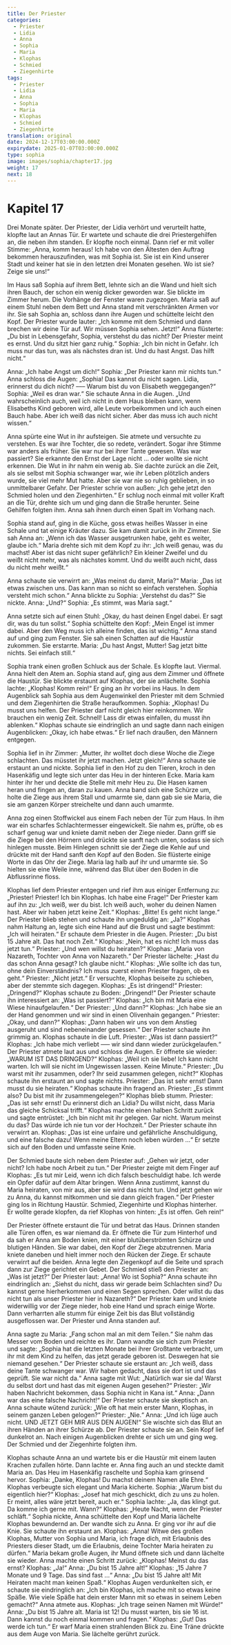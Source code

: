 ```yaml
---
title: Der Priester
categories:
  - Priester
  - Lidia
  - Anna
  - Sophia
  - Maria
  - Klophas
  - Schmied
  - Ziegenhirte
tags:
  - Priester
  - Lidia
  - Anna
  - Sophia
  - Maria
  - Klophas
  - Schmied
  - Ziegenhirte
translation: original
date: 2024-12-17T03:00:00.000Z
expirydate: 2025-01-07T03:00:00.000Z
type: sophia
image: images/sophia/chapter17.jpg
weight: 17
next: 18
---
```


# Kapitel 17



Drei Monate später.
Der Priester, der Lidia verhört und verurteilt hatte, klopfte laut an Annas Tür.
Er wartete und schaute die drei Priestergehilfen an, die neben ihm standen.
Er klopfte noch einmal.
Dann rief er mit voller Stimme: „Anna, komm heraus!
Ich habe von den Ältesten den Auftrag bekommen herauszufinden, was mit Sophia ist.
Sie ist ein Kind unserer Stadt und keiner hat sie in den letzten drei Monaten gesehen.
Wo ist sie?
Zeige sie uns!“

Im Haus saß Sophia auf ihrem Bett, lehnte sich an die Wand und hielt sich ihren Bauch, der schon ein wenig dicker geworden war.
Sie blickte im Zimmer herum.
Die Vorhänge der Fenster waren zugezogen.
Maria saß auf einem Stuhl neben dem Bett und Anna stand mit verschränkten Armen vor ihr.
Sie sah Sophia an, schloss dann ihre Augen und schüttelte leicht den Kopf.
Der Priester wurde lauter: „Ich komme mit dem Schmied und dann brechen wir deine Tür auf.
Wir müssen Sophia sehen.
Jetzt!“
Anna flüsterte: „Du bist in Lebensgefahr, Sophia, verstehst du das nicht?
Der Priester meint es ernst.
Und du sitzt hier ganz ruhig.“
Sophia: „Ich bin nicht in Gefahr.
Ich muss nur das tun, was als nächstes dran ist.
Und du hast Angst.
Das hilft nicht.“

Anna: „Ich habe Angst um dich!“
Sophia: „Der Priester kann mir nichts tun.“
Anna schloss die Augen: „Sophia! Das kannst du nicht sagen.
Lidia, erinnerst du dich nicht?
––– Warum bist du von Elisabeth weggegangen?“
Sophia: „Weil es dran war.“
Sie schaute Anna in die Augen.
„Und wahrscheinlich auch, weil ich nicht in dem Haus bleiben kann, wenn Elisabeths Kind geboren wird, alle Leute vorbeikommen und ich auch einen Bauch habe.
Aber ich weiß das nicht sicher.
Aber das muss ich auch nicht wissen.“

Anna spürte eine Wut in ihr aufsteigen.
Sie atmete und versuchte zu verstehen.
Es war ihre Tochter, die so redete, verändert.
Sogar ihre Stimme war anders als früher.
Sie war nur bei ihrer Tante gewesen.
Was war passiert?
Sie erkannte den Ernst der Lage nicht ... oder wollte sie nicht erkennen.
Die Wut in ihr nahm ein wenig ab.
Sie dachte zurück an die Zeit, als sie selbst mit Sophia schwanger war, wie ihr Leben plötzlich anders wurde, sie viel mehr Mut hatte.
Aber sie war nie so ruhig geblieben, in so unmittelbarer Gefahr.
Der Priester schrie von außen: „Ich gehe jetzt den Schmied holen und den Ziegenhirten.“
Er schlug noch einmal mit voller Kraft an die Tür, drehte sich um und ging dann die Straße herunter.
Seine Gehilfen folgten ihm.
Anna sah ihnen durch einen Spalt im Vorhang nach.

Sophia stand auf, ging in die Küche, goss etwas heißes Wasser in eine Schale und tat einige Kräuter dazu.
Sie kam damit zurück in ihr Zimmer.
Sie sah Anna an: „Wenn ich das Wasser ausgetrunken habe, geht es weiter, glaube ich.“
Maria drehte sich mit dem Kopf zu ihr: „Ich weiß genau, was du machst!
Aber ist das nicht super gefährlich?
Ein kleiner Zweifel und du weißt nicht mehr, was als nächstes kommt.
Und du weißt auch nicht, dass du nicht mehr weißt.“

Anna schaute sie verwirrt an: „Was meinst du damit, Maria?“
Maria: „Das ist etwas zwischen uns.
Das kann man so nicht so einfach verstehen.
Sophia versteht mich schon.“
Anna blickte zu Sophia: „Verstehst du das?“
Sie nickte.
Anna: „Und?“
Sophia: „Es stimmt, was Maria sagt.“

Anna setzte sich auf einen Stuhl: „Okay, du hast deinen Engel dabei.
Er sagt dir, was du tun sollst.“
Sophia schüttelte den Kopf: „Mein Engel ist immer dabei.
Aber den Weg muss ich alleine finden, das ist wichtig.“
Anna stand auf und ging zum Fenster.
Sie sah einen Schatten auf die Haustür zukommen.
Sie erstarrte.
Maria: „Du hast Angst, Mutter!
Sag jetzt bitte nichts.
Sei einfach still.“

Sophia trank einen großen Schluck aus der Schale.
Es klopfte laut.
Viermal.
Anna hielt den Atem an.
Sophia stand auf, ging aus dem Zimmer und öffnete die Haustür.
Sie blickte erstaunt auf Klophas, der sie anlächelte.
Sophia lachte: „Klophas! Komm rein!“
Er ging an ihr vorbei ins Haus.
In dem Augenblick sah Sophia aus dem Augenwinkel den Priester mit dem Schmied und dem Ziegenhirten die Straße heraufkommen.
Sophia: „Klophas! Du musst uns helfen.
Der Priester darf nicht gleich hier reinkommen.
Wir brauchen ein wenig Zeit.
Schnell! Lass dir etwas einfallen, du musst ihn ablenken.“
Klophas schaute sie eindringlich an und sagte dann nach einigen Augenblicken: „Okay, ich habe etwas.“
Er lief nach draußen, den Männern entgegen.

Sophia lief in ihr Zimmer: „Mutter, ihr wolltet doch diese Woche die Ziege schlachten.
Das müsstet ihr jetzt machen.
Jetzt gleich!“
Anna schaute sie erstaunt an und nickte.
Sophia lief in den Hof zu den Tieren, kroch in den Hasenkäfig und legte sich unter das Heu in der hinteren Ecke.
Maria kam hinter ihr her und deckte die Stelle mit mehr Heu zu.
Die Hasen kamen heran und fingen an, daran zu kauen.
Anna band sich eine Schürze um, holte die Ziege aus ihrem Stall und umarmte sie, dann gab sie sie Maria, die sie am ganzen Körper streichelte und dann auch umarmte.

Anna zog einen Stoffwickel aus einem Fach neben der Tür zum Haus.
In ihm war ein scharfes Schlachtermesser eingewickelt.
Sie nahm es, prüfte, ob es scharf genug war und kniete damit neben der Ziege nieder.
Dann griff sie die Ziege bei den Hörnern und drückte sie sanft nach unten, sodass sie sich hinlegen musste.
Beim Hinlegen schnitt sie der Ziege die Kehle auf und drückte mit der Hand sanft den Kopf auf den Boden.
Sie flüsterte einige Worte in das Ohr der Ziege.
Maria lag halb auf ihr und umarmte sie.
So hielten sie eine Weile inne, während das Blut über den Boden in die Abflussrinne floss.

Klophas lief dem Priester entgegen und rief ihm aus einiger Entfernung zu: „Priester! Priester! Ich bin Klophas.
Ich habe eine Frage!“
Der Priester kam auf ihn zu: „Ich weiß, wer du bist.
Ich weiß auch, woher du deinen Namen hast.
Aber wir haben jetzt keine Zeit.“
Klophas: „Bitte! Es geht nicht lange.“
Der Priester blieb stehen und schaute ihn ungeduldig an: „Ja?“
Klophas nahm Haltung an, legte sich eine Hand auf die Brust und sagte bestimmt: „Ich will heiraten.“
Er schaute dem Priester in die Augen.
Priester: „Du bist 15 Jahre alt.
Das hat noch Zeit.“
Klophas: „Nein, hat es nicht! Ich muss das jetzt tun.“
Priester: „Und wen willst du heiraten?“
Klophas: „Maria von Nazareth, Tochter von Anna von Nazareth.“
Der Priester lächelte: „Hast du das schon Anna gesagt? Ich glaube nicht.“
Klophas: „Wie sollte ich das tun, ohne dein Einverständnis?
Ich muss zuerst einen Priester fragen, ob es geht.“
Priester: „Nicht jetzt.“
Er versuchte, Klophas beiseite zu schieben, aber der stemmte sich dagegen.
Klophas: „Es ist dringend!“
Priester: „Dringend?“
Klophas schaute zu Boden: „Dringend!“
Der Priester schaute ihn interessiert an: „Was ist passiert?“
Klophas: „Ich bin mit Maria eine Wiese hinaufgelaufen.“
Der Priester: „Und dann?“
Klophas: „Ich habe sie an der Hand genommen und wir sind in einen Olivenhain gegangen.“
Priester: „Okay, und dann?“
Klophas: „Dann haben wir uns von dem Anstieg ausgeruht und sind nebeneinander gesessen.“
Der Priester schaute ihn grimmig an.
Klophas schaute in die Luft.
Priester: „Was ist dann passiert?“
Klophas: „Ich habe mich verliebt ––– wir sind dann wieder zurückgelaufen.“
Der Priester atmete laut aus und schloss die Augen.
Er öffnete sie wieder: „WARUM IST DAS DRINGEND?“
Klophas: „Weil ich sie liebe!
Ich kann nicht warten.
Ich will sie nicht im Ungewissen lassen.
Keine Minute.“
Priester: „Du warst mit ihr zusammen, oder?
Ihr seid zusammen gelegen, nicht?“
Klophas schaute ihn erstaunt an und sagte nichts.
Priester: „Das ist sehr ernst!
Dann musst du sie heiraten.“
Klophas schaute ihn fragend an.
Priester: „Es stimmt also?
Du bist mit ihr zusammengelegen?“
Klophas blieb stumm.
Priester: „Das ist sehr ernst! Du erinnerst dich an Lidia?
Du willst nicht, dass Maria das gleiche Schicksal trifft.“
Klophas machte einen halben Schritt zurück und sagte entrüstet: „Ich bin nicht mit ihr gelegen.
Gar nicht.
Warum meinst du das?
Das würde ich nie tun vor der Hochzeit.“
Der Priester schaute ihn verwirrt an.
Klophas: „Das ist eine unfaire und gefährliche Anschuldigung, und eine falsche dazu!
Wenn meine Eltern noch leben würden ...“
Er setzte sich auf den Boden und umfasste seine Knie.

Der Schmied baute sich neben dem Priester auf: „Gehen wir jetzt, oder nicht?
Ich habe noch Arbeit zu tun.“
Der Priester zeigte mit dem Finger auf Klophas: „Es tut mir Leid, wenn ich dich falsch beschuldigt habe.
Ich werde ein Opfer dafür auf dem Altar bringen.
Wenn Anna zustimmt, kannst du Maria heiraten, von mir aus, aber sie wird das nicht tun.
Und jetzt gehen wir zu Anna, du kannst mitkommen und sie dann gleich fragen.“
Der Priester ging los in Richtung Haustür.
Schmied, Ziegenhirte und Klophas hinterher.
Er wollte gerade klopfen, da rief Klophas von hinten: „Es ist offen.
Geh rein!“

Der Priester öffnete erstaunt die Tür und betrat das Haus.
Drinnen standen alle Türen offen, es war niemand da.
Er öffnete die Tür zum Hinterhof und da sah er Anna am Boden knien, mit einer blutüberströmten Schürze und blutigen Händen.
Sie war dabei, den Kopf der Ziege abzutrennen.
Maria kniete daneben und hielt immer noch den Rücken der Ziege.
Er schaute verwirrt auf die beiden.
Anna legte den Ziegenkopf auf die Seite und sprach dann zur Ziege gerichtet ein Gebet.
Der Schmied stieß den Priester an: „Was ist jetzt?“
Der Priester laut: „Anna! Wo ist Sophia?“
Anna schaute ihn eindringlich an: „Siehst du nicht, dass wir gerade beim Schlachten sind?
Du kannst gerne hierherkommen und einen Segen sprechen.
Oder willst du das nicht tun als unser Priester hier in Nazareth?“
Der Priester kam und kniete widerwillig vor der Ziege nieder, hob eine Hand und sprach einige Worte.
Dann verharrten alle stumm für einige Zeit bis das Blut vollständig ausgeflossen war.
Der Priester und Anna standen auf.

Anna sagte zu Maria: „Fang schon mal an mit dem Teilen.“
Sie nahm das Messer vom Boden und reichte es ihr.
Dann wandte sie sich zum Priester und sagte: „Sophia hat die letzten Monate bei ihrer Großtante verbracht, um ihr mit dem Kind zu helfen, das jetzt gerade geboren ist.
Deswegen hat sie niemand gesehen.“
Der Priester schaute sie erstaunt an: „Ich weiß, dass deine Tante schwanger war.
Wir haben gedacht, dass sie dort ist und das geprüft.
Sie war nicht da.“
Anna sagte mit Wut: „Natürlich war sie da!
Warst du selbst dort und hast das mit eigenen Augen gesehen?“
Priester: „Wir haben Nachricht bekommen, dass Sophia nicht in Kana ist.“
Anna: „Dann war das eine falsche Nachricht!“
Der Priester schaute sie skeptisch an.
Anna schaute wütend zurück: „Wie oft hat mein erster Mann, Klophas, in seinem ganzen Leben gelogen?“
Priester: „Nie.“
Anna: „Und ich lüge auch nicht.
UND JETZT GEH MIR AUS DEN AUGEN!“
Sie wischte sich das Blut an ihren Händen an ihrer Schürze ab.
Der Priester schaute sie an.
Sein Kopf lief dunkelrot an.
Nach einigen Augenblicken drehte er sich um und ging weg.
Der Schmied und der Ziegenhirte folgten ihm.

Klophas schaute Anna an und wartete bis er die Haustür mit einem lauten Krachen zufallen hörte.
Dann lachte er.
Anna fing auch an und steckte damit Maria an.
Das Heu im Hasenkäfig raschelte und Sophia kam grinsend hervor.
Sophia: „Danke, Klophas! Du machst deinem Namen alle Ehre.“
Klophas verbeugte sich elegant und Maria kicherte.
Sophia: „Warum bist du eigentlich hier?“
Klophas: „Josef hat mich geschickt, dich zu uns zu holen.
Er meint, alles wäre jetzt bereit, auch er.“
Sophia lachte: „Ja, das klingt gut.
Da komme ich gerne mit.
Wann?“
Klophas: „Heute Nacht, wenn der Priester schläft.“
Sophia nickte, Anna schüttelte den Kopf und Maria lächelte Klophas bewundernd an.
Der wandte sich zu Anna.
Er ging vor ihr auf die Knie.
Sie schaute ihn erstaunt an.
Klophas: „Anna! Witwe des großen Klophas, Mutter von Sophia und Maria, ich frage dich, mit Erlaubnis des Priesters dieser Stadt, um die Erlaubnis, deine Tochter Maria heiraten zu dürfen.“
Maria bekam große Augen, ihr Mund öffnete sich und dann lächelte sie wieder.
Anna machte einen Schritt zurück: „Klophas! Meinst du das ernst?
Klophas: „Ja!“
Anna: „Du bist 15 Jahre alt!“
Klophas: „15 Jahre 7 Monate und 9 Tage.
Das sind fast ...“
Anna: „Du bist 15 Jahre alt!
Mit Heiraten macht man keinen Spaß.“
Klophas Augen verdunkelten sich, er schaute sie eindringlich an: „Ich bin Klophas, ich mache mit so etwas keine Späße.
Wie viele Späße hat dein erster Mann mit so etwas in seinem Leben gemacht?“
Anna atmete aus.
Klophas: „Ich trage seinen Namen mit Würde!“
Anna: „Du bist 15 Jahre alt.
Maria ist 12! Du musst warten, bis sie 16 ist.
Dann kannst du noch einmal kommen und fragen.“
Klophas: „Gut! Das werde ich tun.“
Er warf Maria einen strahlenden Blick zu.
Eine Träne drückte aus dem Auge von Maria.
Sie lächelte gerührt zurück.
